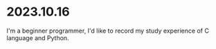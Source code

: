 # 2023.10.16

I'm a beginner programmer, I'd like to record my study experience of C language and Python.
